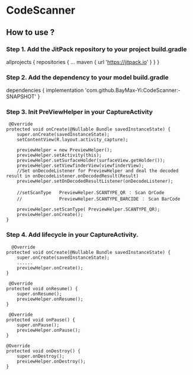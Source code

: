 # CodeScanner



## How to use ?

### Step 1. Add the JitPack repository to your project build.gradle

allprojects {
		repositories {
			...
			maven { url 'https://jitpack.io' }
		}
	}


### Step 2. Add the dependency to your model build.gradle

dependencies {
	        implementation 'com.github.BayMax-Yi:CodeScanner:-SNAPSHOT'
}


### Step 3. Init PreViewHelper  in your CaptureActivity


     @Override
    protected void onCreate(@Nullable Bundle savedInstanceState) {
        super.onCreate(savedInstanceState);
        setContentView(R.layout.activity_capture);
        
        previewHelper = new PreviewHelper();
        previewHelper.setActivity(this);
        previewHelper.setSurfaceHolder(surfaceView.getHolder());
        previewHelper.setViewfinderView(viewfinderView);
        //Set onDecodeListener for PreviewHelper and deal the decoded result in onDecodeListener.onDecodedResult(Result) 
        previewHelper.setOnDecodedResultListener(onDecodeListener);
        
        //setScanType   PreviewHelper.SCANTYPE_QR ： Scan QrCode     
        //              PreviewHelper.SCANTYPE_BARCIDE ： Scan BarCode  
        
        previewHelper.setScanType( PreviewHelper.SCANTYPE_QR);
        previewHelper.onCreate();
    }
    
    
   ### Step 4. Add lifecycle  in your CaptureActivity.
    
      @Override
    protected void onCreate(@Nullable Bundle savedInstanceState) {
        super.onCreate(savedInstanceState);
        ......
        previewHelper.onCreate();
    }
    
     @Override
    protected void onResume() {
        super.onResume();
        previewHelper.onResume();
    }
    
     @Override
    protected void onPause() {
        super.onPause();
        previewHelper.onPause();
    }
    
    @Override
    protected void onDestroy() {
        super.onDestroy();
        previewHelper.onDestroy();
    }
    

